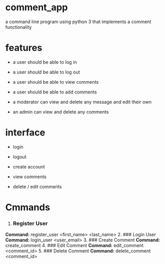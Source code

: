 # comment_app


a command line program using python 3 that implements a comment functionality

# features

- a user should be able to log in

- a user should be able to log out

- a user should be able to view comments

- a user should be able to add comments

- a moderator can view and delete any message and edit their own

- an admin can view and delete any comments

# interface

- login

- logout

- create account

- view comments

- delete / edit comments

# Cmmands
1. ### Register User
**Command:** register_user <first_name> <last_name> <email> <password>
2. ### Login User
**Command:** login_user <user_email> <password>
3. ### Create Comment
**Command:** create_comment <message>
4. ### Edit Comment
**Command:** edit_comment <comment_id> <message>
5. ### Delete Comment
**Command:** delete_comment <comment_id>

